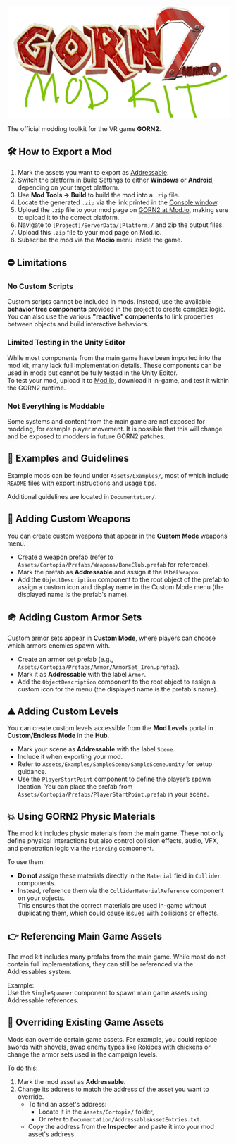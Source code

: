 ![](Documentation/Resources/GORN2ModKitLogo.png)

The official modding toolkit for the VR game **GORN2**.

## 🛠️ How to Export a Mod  
1. Mark the assets you want to export as [Addressable](https://docs.unity3d.com/Packages/com.unity.addressables@1.22/manual/get-started-make-addressable.html).
2. Switch the platform in [Build Settings](https://docs.unity3d.com/2022.3/Documentation/Manual/BuildSettings.html) to either **Windows** or **Android**, depending on your target platform.
3. Use **Mod Tools → Build** to build the mod into a `.zip` file.
4. Locate the generated `.zip` via the link printed in the [Console window](https://docs.unity3d.com/2022.3/Documentation/Manual/Console.html).
5. Upload the `.zip` file to your mod page on [GORN2 at Mod.io](https://mod.io/g/gorn-2), making sure to upload it to the correct platform.
6. Navigate to `[Project]/ServerData/[Platform]/` and zip the output files.
7. Upload this `.zip` file to your mod page on Mod.io.
8. Subscribe the mod via the **Modio** menu inside the game.

## ⛔ Limitations

### No Custom Scripts  
Custom scripts cannot be included in mods. Instead, use the available **behavior tree components** provided in the project to create complex logic. You can also use the various **"reactive" components** to link properties between objects and build interactive behaviors.

### Limited Testing in the Unity Editor  
While most components from the main game have been imported into the mod kit, many lack full implementation details. These components can be used in mods but cannot be fully tested in the Unity Editor.  
To test your mod, upload it to [Mod.io](https://mod.io/g/gorn-2), download it in-game, and test it within the GORN2 runtime.

### Not Everything is Moddable  
Some systems and content from the main game are not exposed for modding, for example player movement. It is possible that this will change and be exposed to modders in future GORN2 patches.

## 📂 Examples and Guidelines  
Example mods can be found under `Assets/Examples/`, most of which include `README` files with export instructions and usage tips.

Additional guidelines are located in `Documentation/`.

## 🔪 Adding Custom Weapons  
You can create custom weapons that appear in the **Custom Mode** weapons menu.

- Create a weapon prefab (refer to `Assets/Cortopia/Prefabs/Weapons/BoneClub.prefab` for reference).
- Mark the prefab as **Addressable** and assign it the label `Weapon`.
- Add the `ObjectDescription` component to the root object of the prefab to assign a custom icon and display name in the Custom Mode menu (the displayed name is the prefab's name).

## 🪖 Adding Custom Armor Sets  
Custom armor sets appear in **Custom Mode**, where players can choose which armors enemies spawn with.

- Create an armor set prefab (e.g., `Assets/Cortopia/Prefabs/Armor/ArmorSet_Iron.prefab`).
- Mark it as **Addressable** with the label `Armor`.
- Add the `ObjectDescription` component to the root object to assign a custom icon for the menu (the displayed name is the prefab's name).

## ⛰️ Adding Custom Levels  
You can create custom levels accessible from the **Mod Levels** portal in **Custom/Endless Mode** in the **Hub**.

- Mark your scene as **Addressable** with the label `Scene`.
- Include it when exporting your mod.
- Refer to `Assets/Examples/SampleScene/SampleScene.unity` for setup guidance.
- Use the `PlayerStartPoint` component to define the player’s spawn location. You can place the prefab from `Assets/Cortopia/Prefabs/PlayerStartPoint.prefab` in your scene.

## 💥 Using GORN2 Physic Materials  
The mod kit includes physic materials from the main game. These not only define physical interactions but also control collision effects, audio, VFX, and penetration logic via the `Piercing` component.

To use them:

- **Do not** assign these materials directly in the `Material` field in `Collider` components.
- Instead, reference them via the `ColliderMaterialReference` component on your objects.  
This ensures that the correct materials are used in-game without duplicating them, which could cause issues with collisions or effects.

## 👉 Referencing Main Game Assets  
The mod kit includes many prefabs from the main game. While most do not contain full implementations, they can still be referenced via the Addressables system.

Example:  
Use the `SingleSpawner` component to spawn main game assets using Addressable references.

## 🔀 Overriding Existing Game Assets  
Mods can override certain game assets. For example, you could replace swords with shovels, swap enemy types like Rokibes with chickens or change the armor sets used in the campaign levels.

To do this:

1. Mark the mod asset as **Addressable**.
2. Change its address to match the address of the asset you want to override.
   - To find an asset's address:  
     - Locate it in the `Assets/Cortopia/` folder,  
     - Or refer to `Documentation/AddressableAssetEntries.txt`.
   - Copy the address from the **Inspector** and paste it into your mod asset's address.
